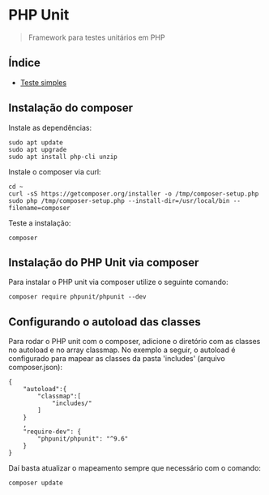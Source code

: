 # PHP Unit

> Framework para testes unitários em PHP

## Índice

- [Teste simples](https://github.com/Dirack/Estudos/tree/master/PHP/PHPUnit/teste_simples#exemplo-de-teste-unit%C3%A1rio-simples-com-php-unit)

## Instalação do composer

Instale as dependências:

```
sudo apt update
sudo apt upgrade
sudo apt install php-cli unzip
```

Instale o composer via curl:

```
cd ~
curl -sS https://getcomposer.org/installer -o /tmp/composer-setup.php
sudo php /tmp/composer-setup.php --install-dir=/usr/local/bin --filename=composer
```

Teste a instalação:

```
composer
```

## Instalação do PHP Unit via composer

Para instalar o PHP unit via composer utilize o seguinte comando:

```
composer require phpunit/phpunit --dev
```

## Configurando o autoload das classes

Para rodar o PHP unit com o composer, adicione o diretório com as classes no autoload e no array classmap.
No exemplo a seguir, o autoload é configurado para mapear as classes da pasta 'includes' (arquivo composer.json):

```
{
    "autoload":{
        "classmap":[
            "includes/"
        ]
    }
    ,
    "require-dev": {
        "phpunit/phpunit": "^9.6"
    }
}
```

Daí basta atualizar o mapeamento sempre que necessário com o comando:

```
composer update
```


